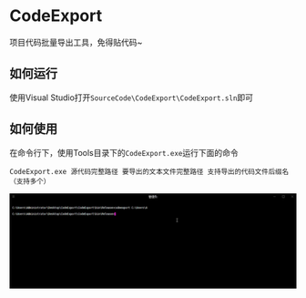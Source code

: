 # CodeExport
项目代码批量导出工具，免得贴代码~

## 如何运行

使用Visual Studio打开`SourceCode\CodeExport\CodeExport.sln`即可

## 如何使用

在命令行下，使用Tools目录下的`CodeExport.exe`运行下面的命令

```
CodeExport.exe 源代码完整路径 要导出的文本文件完整路径 支持导出的代码文件后缀名（支持多个）
```

![](run1.gif)